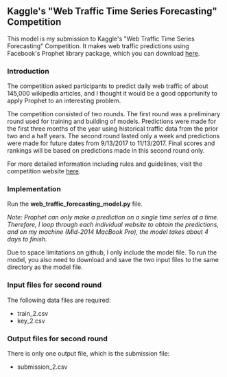 ## Kaggle's "Web Traffic Time Series Forecasting" Competition

This model is my submission to Kaggle's "Web Traffic Time Series Forecasting" Competition. It makes web traffic predictions using Facebook's Prophet library package, which you can download [here](https://github.com/facebook/prophet).

### Introduction

The competition asked participants to predict daily web traffic of about 145,000 wikipedia articles, and I thought it would be a good opportunity to apply Prophet to an interesting problem.

The competition consisted of two rounds. The first round was a preliminary round used for training and building of models. Predictions were made for the first three months of the year using historical traffic data from the prior two and a half years. The second round lasted only a week and predictions were made for future dates from 9/13/2017 to 11/13/2017. Final scores and rankings will be based on predictions made in this second round only.

For more detailed information including rules and guidelines, visit the competition website [here](https://www.kaggle.com/c/web-traffic-time-series-forecasting).

### Implementation

Run the **web_traffic_forecasting_model.py** file. 

*Note: Prophet can only make a prediction on a single time series at a time. Therefore, I loop through each individual website to obtain the predictions, and on my machine (Mid-2014 MacBook Pro), the model takes about 4 days to finish.*

Due to space limitations on github, I only include the model file. To run the model, you also need to download and save the two input files to the same directory as the model file.

### Input files for second round

The following data files are required:
- train_2.csv
- key_2.csv

### Output files for second round

There is only one output file, which is the submission file:
- submission_2.csv